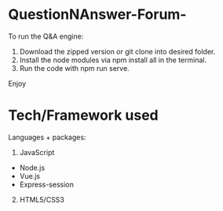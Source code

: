# QuestionNAnswer-Forum-

To run the Q&A engine:

1. Download the zipped version or git clone into desired folder.
2. Install the node modules via npm install all in the terminal.
3. Run the code with npm run serve.

Enjoy


# Tech/Framework used
Languages + packages:
1. JavaScript
  - Node.js
  - Vue.js
  - Express-session

2. HTML5/CSS3
 


